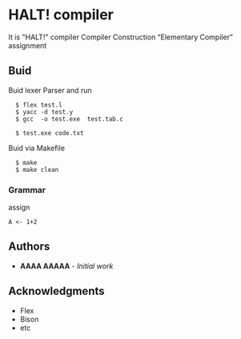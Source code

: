 # HALT! compiler

It is "HALT!" compiler
Compiler Construction “Elementary Compiler” assignment

## Buid

Buid lexer Parser and run

```
  $ flex test.l
  $ yacc -d test.y
  $ gcc  -o test.exe  test.tab.c 
  
  $ test.exe code.txt

```

Buid via Makefile

```
  $ make 
  $ make clean  

```

### Grammar

assign 

```
A <- 1+2
```


## Authors

* **AAAA AAAAA** - *Initial work* 

## Acknowledgments

* Flex
* Bison
* etc

